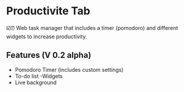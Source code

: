 # Productivite Tab

☑️⏰ Web task manager that includes a timer (pomodoro) and different widgets to increase productivity.


## Features (V 0.2 alpha) 
- Pomodoro Timer (includes custom settings)  
- To-do list -Widgets
- Live background